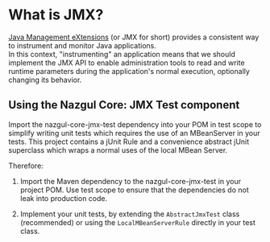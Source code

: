 # What is JMX?

<a href="http://en.wikipedia.org/wiki/Java_Management_Extensions">Java Management eXtensions</a> 
(or JMX for short) provides a consistent way to instrument and monitor Java applications.  
In this context, "instrumenting" an application means that we should implement the JMX API to enable 
administration tools to read and write runtime parameters during the application's normal execution,
optionally changing its behavior.

## Using the Nazgul Core: JMX Test component

Import the nazgul-core-jmx-test dependency into your POM in test scope to simplify writing
unit tests which requires the use of an MBeanServer in your tests. This project contains 
a jUnit Rule and a convenience abstract jUnit superclass which wraps a normal uses of the 
local MBean Server.

Therefore:

1. Import the Maven dependency to the nazgul-core-jmx-test in your project POM. 
   Use test scope to ensure that the dependencies do not leak into production code.
   
2. Implement your unit tests, by extending the `AbstractJmxTest` class (recommended)
   or using the `LocalMBeanServerRule` directly in your test class. 